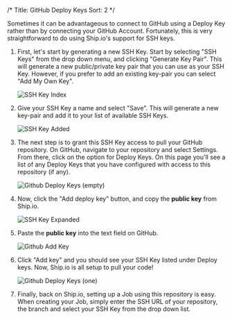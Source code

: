 /*
Title: GitHub Deploy Keys
Sort: 2
*/

Sometimes it can be advantageous to connect to GitHub using a Deploy Key rather than by connecting your GitHub Account. Fortunately, this is very straightforward to do using Ship.io's support for SSH keys.

1. First, let's start by generating a new SSH Key. Start by selecting "SSH Keys" from the drop down menu, and clicking "Generate Key Pair". This will generate a new public/private key pair that you can use as your SSH Key. However, if you prefer to add an existing key-pair you can select "Add My Own Key".

    ![SSH Key Index](/images/ssh/index.png)

2. Give your SSH Key a name and select "Save". This will generate a new key-pair and add it to your list of available SSH Keys.

    ![SSH Key Added](/images/ssh/key.png)

3. The next step is to grant this SSH Key access to pull your GitHub repository. On GitHub, navigate to your repository and select Settings. From there, click on the option for Deploy Keys. On this page you'll see a list of any Deploy Keys that you have configured with access to this repository (if any).

    ![Github Deploy Keys (empty)](/images/github/deploy-keys-empty.png)

4. Now, click the "Add deploy key" button, and copy the **public key** from Ship.io.

    ![SSH Key Expanded](/images/ssh/key-expanded.png)

5. Paste the **public key** into the text field on GitHub.

    ![Github Add Key](/images/github/add-deploy-key.png)

6. Click "Add key" and you should see your SSH Key listed under Deploy keys. Now, Ship.io is all setup to pull your code!

    ![Github Deploy Keys (one)](/images/github/deploy-keys.png)

7. Finally, back on Ship.io, setting up a Job using this repository is easy. When creating your Job, simply enter the SSH URL of your repository, the branch and select your SSH Key from the drop down list.
